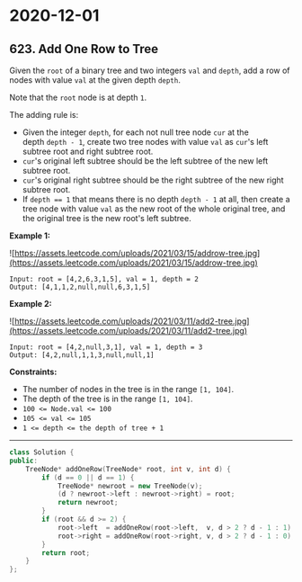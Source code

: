 # 2020-12-01

## 623. Add One Row to Tree

Given the `root` of a binary tree and two integers `val` and `depth`, add a row of nodes with value `val` at the given depth `depth`.

Note that the `root` node is at depth `1`.

The adding rule is:

- Given the integer `depth`, for each not null tree node `cur` at the depth `depth - 1`, create two tree nodes with value `val` as `cur`'s left subtree root and right subtree root.
- `cur`'s original left subtree should be the left subtree of the new left subtree root.
- `cur`'s original right subtree should be the right subtree of the new right subtree root.
- If `depth == 1` that means there is no depth `depth - 1` at all, then create a tree node with value `val` as the new root of the whole original tree, and the original tree is the new root's left subtree.

**Example 1:**

![https://assets.leetcode.com/uploads/2021/03/15/addrow-tree.jpg](https://assets.leetcode.com/uploads/2021/03/15/addrow-tree.jpg)

```plain
Input: root = [4,2,6,3,1,5], val = 1, depth = 2
Output: [4,1,1,2,null,null,6,3,1,5]

```

**Example 2:**

![https://assets.leetcode.com/uploads/2021/03/11/add2-tree.jpg](https://assets.leetcode.com/uploads/2021/03/11/add2-tree.jpg)

```plain
Input: root = [4,2,null,3,1], val = 1, depth = 3
Output: [4,2,null,1,1,3,null,null,1]

```

**Constraints:**

- The number of nodes in the tree is in the range `[1, 104]`.
- The depth of the tree is in the range `[1, 104]`.
- `100 <= Node.val <= 100`
- `105 <= val <= 105`
- `1 <= depth <= the depth of tree + 1`

---

```c++
class Solution {
public:
    TreeNode* addOneRow(TreeNode* root, int v, int d) {
        if (d == 0 || d == 1) {
            TreeNode* newroot = new TreeNode(v);
            (d ? newroot->left : newroot->right) = root;
            return newroot;
        }
        if (root && d >= 2) {
            root->left  = addOneRow(root->left,  v, d > 2 ? d - 1 : 1);
            root->right = addOneRow(root->right, v, d > 2 ? d - 1 : 0);
        }
        return root;
    }
};
```
